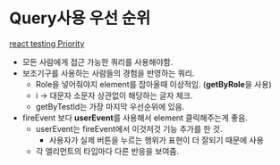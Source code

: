 # Query사용 우선 순위 

[react testing Priority](https://testing-library.com/docs/queries/about/#priority)
- 모든 사람에게 접근 가능한 쿼리를 사용해야함.
- 보조기구를 사용하는 사람들의 경험을 반영하는 쿼리.  
  -  Role을 넣어줘야지 element를 잡아올때 이상적임. (**getByRole**을 사용)
  - i -> 대문자 소문자 상관없이 해당하는 글자 체크. 
  - getByTestId는 가장 마지막 우선순위에 있음. 
- fireEvent 보다 **userEvent**를 사용해서 element 클릭해주는게 좋음.
  - userEvent는 fireEvent에서 이것저것 기능 추가를 한 것.
    - 사용자가 실제 버튼을 누르는 행위가 표현이 더 잘되기 때문에 사용
  - 각 엘리먼트의 타입마다 다른 반응을 보여줌. 